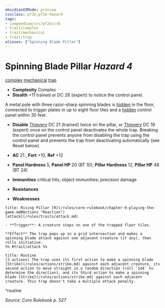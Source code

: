 ```yaml
---
obsidianUIMode: preview
cssclass: pf2e,pf2e-hazard
tags:
- compendium/src/pf2e/crb
- trait/complex
- trait/mechanical
- trait/trap
aliases: ["Spinning Blade Pillar"]
---
```

# Spinning Blade Pillar *Hazard 4*  
[complex](/rules/traits/complex.md)  [mechanical](/rules/traits/mechanical.md)  [trap](/rules/traits/trap.md)  

- **Complexity** Complex
- **Stealth** +11 trained or DC 26 (expert) to notice the control panel.  

A metal pole with three razor-sharp spinning blades is [hidden](/rules/conditions.md#Hidden) in the floor, connected to trigger plates in up to eight floor tiles and a [hidden](/rules/conditions.md#Hidden) control panel within 30 feet.

- **Disable** [Thievery](/compendium/skills.md#Thievery) DC 21 (trained) twice on the pillar, or [Thievery](/compendium/skills.md#Thievery) DC 19 (expert) once on the control panel deactivates the whole trap. Breaking the control panel prevents anyone from disabling the trap using the control panel and prevents the trap from deactivating automatically (see Reset below).  

- **AC** 21 , **Fort** +10, **Ref** +12
- **Panel Hardness** 5, **Panel HP** 20 (BT 10); **Pillar Hardness** 12, **Pillar HP** 48 (BT 24)
- **Immunities** critical hits; object immunities; precision damage
- **Resistances** 
- **Weaknesses** 
     
```ad-embed-ability
title: Rising Pillar [R](/rules/core-rulebook/chapter-9-playing-the-game.md#Actions "Reaction")
[attack](/rules/traits/attack.md)  

- **Trigger**: A creature steps on one of the trapped floor tiles.

**Effect** The trap pops up in a grid intersection and makes a spinning blade attack against one adjacent creature (if any), then rolls initiative.  
%% #trait/attack %%
```

```ad-pf2-summary
title: Routine
(3 actions) The trap uses its first action to make a spinning blade [Strike](/rules/actions/strike.md) against each adjacent creature, its second action to move straight in a random direction (roll `1d4` to determine the direction), and its third action to make a spinning blade [Strike](/rules/actions/strike.md) against each adjacent creature. This trap doesn't take a multiple attack penalty.
```
^routine

*Source: Core Rulebook p. 527*